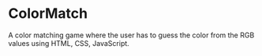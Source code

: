 # ColorMatch
A color matching game where the user has to guess the color from the RGB values using HTML, CSS, JavaScript.
